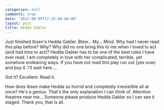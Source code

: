 ```yaml
---
categories: null
comments: true
date: '2012-09-09T17:25:00-06:00'
layout: post
title: Hedda Gabler
---
```


Just finished Ibsen's Hedda Gabler. Blew... My... Mind. Why had I never read this play before? Why? Why did no one bring this to me when I loved to act (and had time to act)? Hedda Gabler has to be one of the best roles I have ever read. I am completely in love with her complicated, terrible, yet somehow endearing ways. If you have not read this play run out (yes now) and buy it. I'll wait here....

Got it? Excellent. Read it.

How does Ibsen make Hedda so horrid and completely irresistible all at once? He's a genius. That's the only explanation I can think of. Attention theatres near me... Someone please produce Hedda Gabler so I can see it staged. Thank you, that is all.